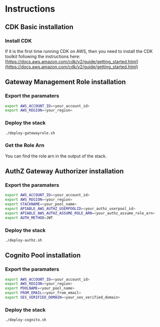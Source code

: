 # Instructions
## CDK Basic installation
### Install CDK
If it is the first time running CDK on AWS, then you need to install the CDK toolkit following the instructions here: [https://docs.aws.amazon.com/cdk/v2/guide/getting_started.html](https://docs.aws.amazon.com/cdk/v2/guide/getting_started.html)

## Gateway Management Role installation
### Export the paramaters
```bash
export AWS_ACCOUNT_ID=<your_account_id>
export AWS_REGION=<your_region>
```
### Deploy the stack
```bash
./deploy-gatewayrole.sh
```
### Get the Role Arn
You can find the role arn in the output of the stack.

## AuthZ Gateway Authorizer installation
### Export the paramaters
```bash
export AWS_ACCOUNT_ID=<your_account_id>
export AWS_REGION=<your_region>
export STACKNAME=<your_pool_name>
export APIABLE_AWS_AUTHZ_USERPOOLID=<your_authz_userpool_id>
export APIABLE_AWS_AUTHZ_ASSUME_ROLE_ARN=<your_authz_assume_role_arn>
export AUTH_METHOD=JWT
```

### Deploy the stack
```bash
./deploy-authz.sh
```

## Cognito Pool installation
### Export the paramaters
```bash
export AWS_ACCOUNT_ID=<your_account_id>
export AWS_REGION=<your_region>
export POOLNAME=<your_pool_name>
export FROM_EMAIL=<your_from_email>
export SES_VERIFIED_DOMAIN=<your_ses_verified_domain>
```
### Deploy the stack
```bash
./deploy-cognito.sh
```



